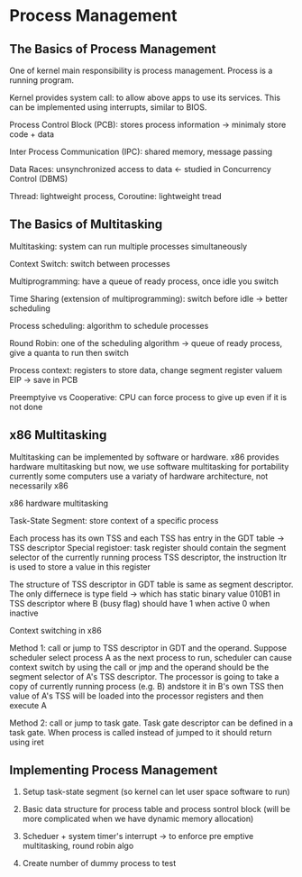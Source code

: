 # Process Management

## The Basics of Process Management

One of kernel main responsibility is process management. Process is a running program.

Kernel provides system call: to allow above apps to use its services. This can be implemented using interrupts, similar to BIOS.

Process Control Block (PCB): stores process information -> minimaly store code + data

Inter Process Communication (IPC): shared memory, message passing

Data Races: unsynchronized access to data <- studied in Concurrency Control (DBMS)

Thread: lightweight process, Coroutine: lightweight tread

## The Basics of Multitasking

Multitasking: system can run multiple processes simultaneously

Context Switch: switch between processes

Multiprogramming: have a queue of ready process, once idle you switch

Time Sharing (extension of multiprogramming): switch before idle -> better scheduling

Process scheduling: algorithm to schedule processes

Round Robin: one of the scheduling algorithm -> queue of ready process, give a quanta to run then switch

Process context: registers to store data, change segment register valuem EIP -> save in PCB

Preemptyive vs Cooperative: CPU can force process to give up even if it is not done

## x86 Multitasking

Multitasking can be implemented by software or hardware. x86 provides hardware multitasking but now, we use software multitasking for portability currently some computers use a variaty of hardware architecture, not necessarily x86

x86 hardware multitasking

Task-State Segment: store context of a specific process

Each process has its own TSS and each TSS has entry in the GDT table -> TSS descriptor
Special registoer: task register should contain the segment selector of the currently running process TSS descriptor, the instruction ltr is used to store a value in this register

The structure of TSS descriptor in GDT table is same as segment descriptor. The only differnece is type field -> which has static binary value 010B1 in TSS descriptor where B (busy flag) should have 1 when active 0 when inactive

Context switching in x86

Method 1: call or jump to TSS descriptor in GDT and the operand. Suppose scheduler select process A as the next process to run, scheduler can cause context switch by using the call or jmp and the operand should be the segment selector of A's TSS descriptor. The processor is going to take a copy of currently running process (e.g. B) andstore it in B's own TSS then value of A's TSS will be loaded into the processor registers and then execute A

Method 2: call or jump to task gate. Task gate descriptor can be defined in a task gate. When process is called instead of jumped to it should return using iret 

## Implementing Process Management

1. Setup task-state segment (so kernel can let user space software to run)

2. Basic data structure for process table and process sontrol block (will be more complicated when we have dynamic memory allocation)

3. Scheduer + system timer's interrupt -> to enforce pre emptive multitasking, round robin algo

4. Create number of dummy process to test

